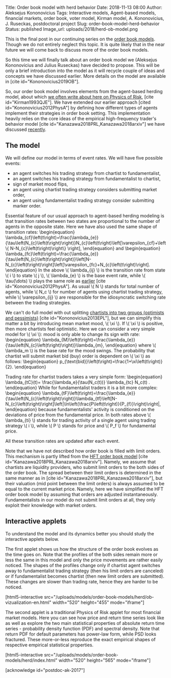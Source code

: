 Title: Order book model with herd behavior
Date: 2018-11-13 08:00
Author: Aleksejus Kononovicius
Tags: Interactive models, Agent-based models, financial markets, order book, voter model, Kirman model, A. Kononovicius, J. Ruseckas, postdoctoral project
Slug: order-book-model-herd-behavior
Status: published
Image_url: uploads/2018/herd-ob-model.png

This is the final post in our continuing series on the [order book models](/tag/order-book/).
Though we do not entirely neglect this topic. It is quite likely that in the near
future we will come back to discuss more of the order book models.

So this time we will finally talk about an order book model we (Aleksejus
Kononovicius and Julius Ruseckas) have decided to propose. This will be only a
brief introduction into the model as it will recycle couple of ideas and
concepts we have discussed earlier. More details on the model are available
in [cite id="Kononovicius2019OB"].

So, our order book model involves elements from the agent-based herding model,
about which [we often write about here on Physics of Risk](/tag/kirman-model/),
[cite id="Kirman1993QJE"]. We have extended our earlier approach
[cited id="Kononovicius2012PhysA"] by defining how different types of agents
implement their strategies in order book setting. This implementation heavily
relies on the core ideas of the empirical high-frequency trader's behavior model
[cite id="Kanazawa2018PRL,Kanazawa2018arxiv"] we have discussed
[recently]({filename}/articles/2018/hft-order-book-model.md).<!--more-->

## The model

We will define our model in terms of event rates. We will have five possible
events:

* an agent switches his trading strategy from chartist to fundamentalist,
* an agent switches his trading strategy from fundamentalist to chartist,
* sign of market mood flips,
* an agent using chartist trading strategy considers submitting market order,
* an agent using fundamentalist trading strategy consider submitting marker order.

Essential feature of our usual approach to agent-based herding modeling is that
transition rates between two states are proportional to the number of agents in
the opposite state. Here we have also used the same shape of transition rates:
\begin{equation}
\lambda\_{cf}\left(t\right)=\frac{\lambda\_{e}}{\tau\left(N\_{c}\left(t\right)\right)}N\_{c}\left(t\right)\left[\varepsilon\_{cf}+\left\\\{ N-N\_{c}\left(t\right)\right\\\} \right],
\end{equation}
and
\begin{equation}
\lambda\_{fc}\left(t\right)=\frac{\lambda\_{e}}{\tau\left(N\_{c}\left(t\right)\right)}\left[N-N\_{c}\left(t\right)\right]\left[\varepsilon\_{fc}+N\_{c}\left(t\right)\right].
\end{equation}
In the above \\\( \lambda\_{ij} \\\) is the transition rate from state \\\( i \\\)
to state \\\( j \\\), \\\( \lambda\_{e} \\\) is the base event rate, while
\\\( \tau(\dots) \\\) plays the same role as
[earlier]({filename}/articles/2011/agent-based-herding-model-financial-markets.md)
[cite id="Kononovicius2012PhysA"]. As usual \\\( N \\\) stands for total number
of agents, while \\\( N\_c \\\) for number of agents using chartist trading strategy,
while \\\( \varepsilon\_{ij} \\\) are responsible for the idiosyncratic switching
rate between the trading strategies.

We can't do full model with out splitting
[chartists into two groups (optimists and pessimists)]({filename}/articles/2011/three-group-kirman-agent-based-model-for-financial-markets.md)
[cite id="Kononovicius2013EPL"], but we can simplify this matter a bit by introducing mean market
mood, \\\( \xi \\\). If \\\( \xi \\\) is positive, then more chartists feel
optimistic. Here we can consider a very simple model for \\\( \xi \\\): mood is
only able to change its sign with rate:
\begin{equation}
\lambda\_{M}\left(t\right)=\frac{\lambda\_{e}}{\tau\left(N\_{c}\left(t\right)\right)}\lambda\_{m},
\end{equation}
where \\\( \lambda\_m \\\) is the base rate for the mood swings. The probability
that chartist will submit market bid (buy) order is dependent on \\\( \xi \\\)
as follows:
\begin{equation}
p\_{\text{bid}}\left(t\right)=\frac{1+\xi\left(t\right)}{2}.
\end{equation}

Trading rate for chartist traders takes a very simple form:
\begin{equation}
\lambda\_{tC}(t)= \frac{\lambda\_e}{\tau(N\_c(t))} \lambda\_{tc} N\_c(t) .
\end{equation}
While for fundamentalist traders it is a bit more complex:
\begin{equation}
\lambda\_{tF}\left(t\right)=\frac{\lambda\_{e}}{\tau\left(N\_{c}\left(t\right)\right)}\lambda\_{tf}\left[N-N\_{c}\left(t\right)\right]\left|\ln\left(\frac{P\left(t\right)}{P\_{f}}\right)\right|,
\end{equation}
because fundamentalists' activity is conditioned on the deviations of price from
the fundamental price. In both rates above \\\( \lambda\_{ti} \\\) stands for
trading activity of a single agent using trading strategy \\\( i \\\), while
\\\( P \\\) stands for price and \\\( P\_f \\\) for fundamental price.

All these transition rates are updated after each event.

Note that we have not described how order book is filled with limit orders.
This mechanism is partly lifted from the
[HFT order book model]({filename}/articles/2018/hft-order-book-model.md)
[cite id="Kanazawa2018PRL,Kanazawa2018arxiv"]. Namely, we assume that chartists
are liquidity providers, who submit limit orders to the both sides of the order
book. The spread between their limit orders is determined in the same manner as
in [cite id="Kanazawa2018PRL,Kanazawa2018arxiv"], but their valuation (mid point
between the limit orders) is always assumed to be equal to the current market
price. Namely, here we have simplified the HFT order book model by assuming
that orders are adjusted instantaneously. Fundamentalists in our model do not
submit limit orders at all, they only exploit their knowledge with market orders.

## Interactive applets

To understand the model and its dynamics better you should study the interactive
applets below.

The first applet shows us how the structure of the order book evolves as the
time goes on. Note that the profiles of the both sides remain more or less the
same in this model and only the price movements are rather easily noticed. The
shapes of the profiles change only if chartist agent switches away to
fundamentalist trading strategy (then his limit orders are canceled) or if
fundamentalist becomes chartist (then new limit orders are submitted). These
changes are slower than trading rate, hence they are harder to be noticed.

[html5-interactive
src="/uploads/models/order-book-models/herd/ob-vizualization-en.html"
width="520" height="455" mode="iframe"]

The second applet is a traditional Physics of Risk applet for most financial
market models. Here you can see how price and return time series look like
as well as explore the two main statistical properties of absolute return time
series - probability density function (PDF) and spectral density. Note that
return PDF for default parameters has power-law form, while PSD looks fractured.
These more-or-less reproduce the exact empirical shapes of respective empirical
statistical properties.

[html5-interactive
src="/uploads/models/order-book-models/herd/index.html" width="520"
height="565" mode="iframe"]

[acknowledge id="postdoc-ak-2017"]
